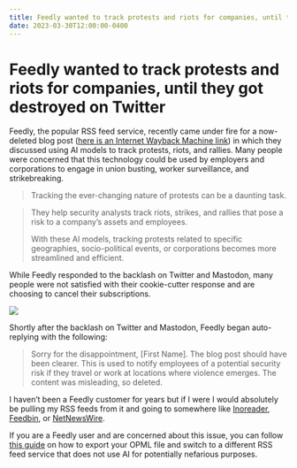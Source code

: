 ```yaml
---
title: Feedly wanted to track protests and riots for companies, until they got destroyed on Twitter
date: 2023-03-30T12:00:00-0400
---
```


# Feedly wanted to track protests and riots for companies, until they got destroyed on Twitter

Feedly, the popular RSS feed service, recently came under fire for a now-deleted blog post ([here is an Internet Wayback Machine link](https://web.archive.org/web/20230329162149/https://blog.feedly.com/how-to-track-protests-in-your-market-with-feedly-ai/)) in which they discussed using AI models to track protests, riots, and rallies. Many people were concerned that this technology could be used by employers and corporations to engage in union busting, worker surveillance, and strikebreaking.

> Tracking the ever-changing nature of protests can be a daunting task.

> They help security analysts track riots, strikes, and rallies that pose a risk to a company’s assets and employees.
> 
> With these AI models, tracking protests related to specific geographies, socio-political events, or corporations becomes more streamlined and efficient.

While Feedly responded to the backlash on Twitter and Mastodon, many people were not satisfied with their cookie-cutter response and are choosing to cancel their subscriptions.

![](https://jeffperry.b-cdn.net/d7d709e836.jpg)

Shortly after the backlash on Twitter and Mastodon, Feedly began auto-replying with the following:

> Sorry for the disappointment, \[First Name\]. The blog post should have been clearer. This is used to notify employees of a potential security risk if they travel or work at locations where violence emerges. The content was misleading, so deleted.

I haven’t been a Feedly customer for years but if I were I would absolutely be pulling my RSS feeds from it and going to somewhere like [Inoreader](https://www.inoreader.com/), [Feedbin](https://feedbin.com/), or [NetNewsWire](https://netnewswire.com/).

If you are a Feedly user and are concerned about this issue, you can follow [this guide](https://zapier.com/blog/feedly-export-opml/) on how to export your OPML file and switch to a different RSS feed service that does not use AI for potentially nefarious purposes.
